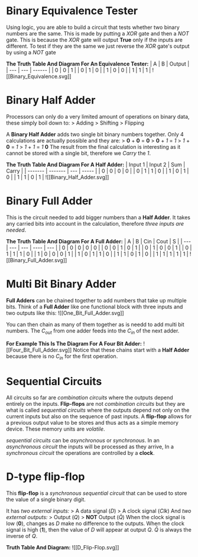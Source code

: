 # Binary Equivalence Tester

Using logic, you are able to build a circuit that tests whether two binary numbers are the same.
This is made by putting a _XOR_ gate and then a _NOT_ gate. This is because the _XOR_ gate will output __True__ only if the inputs are different. To test if they are the same we just reverse the _XOR_ gate's output by using a _NOT_ gate

__The Truth Table And Diagram For An Equivalence Tester:__
	| A   | B   | Output |
	| --- | --- | ------ |
	| 0   | 0   | 1      |
	| 0   | 1   | 0      |
	| 1   | 0   | 0      |
	| 1   | 1   | 1      |
	![[Binary_Equivalence.svg]]


# Binary Half Adder
Processors can only do a very limited amount of operations on binary data, these simply boil down to:
	> Adding
	> Shifting
	> Flipping

A __Binary Half Adder__ adds two single bit binary numbers together. Only 4 calculations are actually possible and they are:
	> __0__ + __0__ = __0__
	> __0__ + _1_ = _1_
	> _1_ + __0__ = _1_
	> _1_ + _1_ = _1_ __0__
	The result from the final calculation is interesting as it cannot be stored with a single bit, therefore we _Carry_ the _1_.

__The Truth Table And Diagram For A Half Adder:__
	| Input 1 | Input 2 | Sum | Carry |
	| ------- | ------- | --- | ----- |
	| 0       | 0       | 0   | 0     |
	| 0       | 1       | 1   | 0     |
	| 1       | 0       | 1   | 0     |
	| 1       | 1       | 0   | 1     | 
	![[Binary_Half_Adder.svg]]


# Binary Full Adder
This is the circuit needed to add bigger numbers than a __Half Adder__. It takes any carried bits into account in the calculation, therefore _three inputs are needed_.

__The Truth Table And Diagram For A Full Adder:__
	| A   | B   | Cin | Cout | S   |
	| --- | --- | --- | ---- | --- |
	| 0   | 0   | 0   | 0    | 0   |
	| 0   | 0   | 1   | 0    | 1   |
	| 0   | 1   | 0   | 0    | 1   |
	| 0   | 1   | 1   | 1    | 0   |
	| 1   | 0   | 0   | 0    | 1   |
	| 1   | 0   | 1   | 1    | 0   |
	| 1   | 1   | 0   | 1    | 0   |
	| 1   | 1   | 1   | 1    | 1   | 
	![[Binary_Full_Adder.svg]]


# Multi Bit Binary Adder
__Full Adders__ can be chained together to add numbers that take up multiple bits.
Think of a __Full Adder__ like one functional block with three inputs and two outputs like this:
	![[One_Bit_Full_Adder.svg]]

You can then chain as many of them together as is needd to add multi bit numbers. The $C_{out}$ from one adder feeds into the $C_{in}$ of the next adder.

__For Example This Is The Diagram For A Four Bit Adder:__
	![[Four_Bit_Full_Adder.svg]]
	Notice that these chains start with a __Half Adder__ because there is no $C_{in}$ for the first operation.


# Sequential Circuits
All circuits so far are _combination circuits_ where the outputs depend entirely on the inputs.
__Flip-flops__ are not _combination circuits_ but they are what is called _sequential circuits_ where the outputs depend not only on the current inputs but also on the sequence of past inputs. A __flip-flop__ allows for a previous output value to be stores and thus acts as a simple memory device. These memory units are _volatile_.

_sequential circuits_ can be _asynchronous_ or _synchronous_. In an _asynchronous circuit_ the inputs will be processed as they arrive, In a _synchronous circuit_ the operations are controlled by a __clock__.


# D-type flip-flop
This __flip-flop__ is a _synchronous sequential circuit_ that can be used to store the value of a single binary digit.

It has _two external inputs:_
	> A data signal ($D$)
	> A clock signal ($Clk$)
And _two external outputs:_
	> Output ($Q$)
	> __NOT__ Output ($\bar{Q}$)
When the clock signal is low (__0__), changes as $D$ make no difference to the outputs. When the clock signal is high (__1__), then the value of $D$ will appear at output $Q$. $\bar{Q}$ is always the inverse of $Q$.

__Truth Table And Diagram:__
	![[D_Flip-Flop.svg]]
